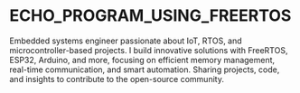 # ECHO_PROGRAM_USING_FREERTOS
Embedded systems engineer passionate about IoT, RTOS, and microcontroller-based projects. I build innovative solutions with FreeRTOS, ESP32, Arduino, and more, focusing on efficient memory management, real-time communication, and smart automation. Sharing projects, code, and insights to contribute to the open-source community.
